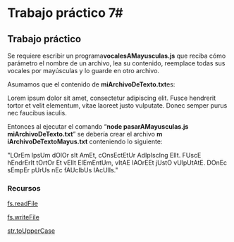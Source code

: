 # Trabajo práctico 7#

## Trabajo práctico

Se requiere escribir un programa **​vocalesAMayusculas.js** ​q​ue reciba cómo parámetro el nombre de un archivo, lea su contenido, reemplace todas sus vocales por mayúsculas y lo guarde en otro archivo.

Asumamos que el contenido de **m​iArchivoDeTexto.txt**​ es:
Lorem ipsum dolor sit amet, consectetur adipiscing elit. Fusce hendrerit tortor et velit elementum, vitae laoreet justo vulputate. Donec semper purus nec faucibus iaculis.

Entonces al ejecutar el comando “**n​ode pasarAMayusculas.js miArchivoDeTexto.txt**”​ s​e debería crear el archivo **m​iArchivoDeTextoMayus.txt** ​conteniendo lo siguiente:
"LOrEm IpsUm dOlOr sIt AmEt, cOnsEctEtUr AdIpIscIng ElIt. FUscE hEndrErIt tOrtOr Et vElIt ElEmEntUm, vItAE lAOrEEt jUstO vUlpUtAtE. DOnEc sEmpEr pUrUs nEc fAUcIbUs IAcUlIs."

### Recursos  
[fs.readFile](https://nodejs.org/api/fs.html#fs_fs_readfile_filename_options_callback)

[fs.writeFile](https://nodejs.org/api/fs.html#fs_fs_writefile_filename_data_options_callback)

[str.toUpperCase](https://developer.mozilla.org/en-US/docs/Web/JavaScript/Reference/Global_Objects/String/toUpperCase)
